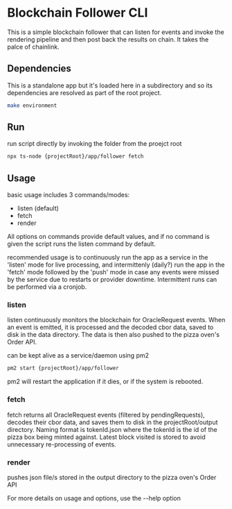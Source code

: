 # Blockchain Follower CLI

This is a simple blockchain follower that can listen for events and invoke the rendering pipeline and then post back the results on chain. It takes the palce of chainlink.

## Dependencies

This is a standalone app but it's loaded here in a subdirectory and so its dependencies are resolved as part of the root project.


```bash
make environment
```

## Run

run script directly by invoking the folder from the proejct root

```bash
npx ts-node {projectRoot}/app/follower fetch
```

## Usage

basic usage includes 3 commands/modes:

- listen (default)
- fetch
- render

All options on commands provide default values, and if no command is given the
script runs the listen command by default.

recommended usage is to continuously run the app as a service in the 'listen'
mode for live processing, and intermittenly (daily?) run the app in the 'fetch'
mode followed by the 'push' mode in case any events were missed by the service
due to restarts or provider downtime. Intermittent runs can be performed via a
cronjob.

### listen

listen continuously monitors the blockchain for OracleRequest events. When an
event is emitted, it is processed and the decoded cbor data, saved to disk
in the data directory. The data is then also pushed to the pizza oven's
Order API.

can be kept alive as a service/daemon using pm2

```bash
pm2 start {projectRoot}/app/follower
```

pm2 will restart the application if it dies, or if the system is rebooted.

### fetch

fetch returns all OracleRequest events (filtered by pendingRequests), decodes
their cbor data, and saves them to disk in the projectRoot/output
directory. Naming format is tokenId.json where the tokenId is the id of the pizza box
being minted against. Latest block visited is stored to avoid unnecessary re-processing
of events.

### render

pushes json file/s stored in the output directory to the pizza oven's Order API

For more details on usage and options, use the --help option
